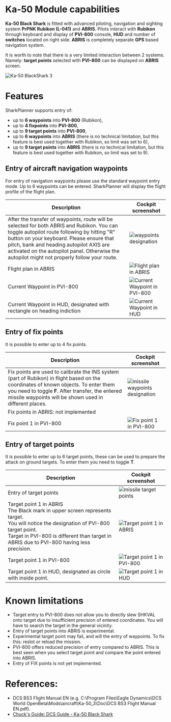 # Ka-50 Module capabilities

**Ka-50 Black Shark** is fitted with advanced piloting, navigation and sighting system **PrPNK Rubikon (L-041)** and **ABRIS**. Pilots interact with **Rubikon** through keyboard and display of **PVI-800** console, **HUD** and number of **switches** located on right side. **ABRIS** is completely separate **GPS** based navigation system. 

It is worth to note that there is a very limited interaction between 2 systems. Namely: **target points** selected with **PVI-800** can be displayed on **ABRIS** screen.

![Ka-50 BlackShark 3](images/ka-50_outside.jpg)

# Features

SharkPlanner supports entry of:

- up to **6 waypoints** into **PVI-800** (Rubikon),
- up to **4 fixpoints** into **PVI-800**,
- up to **9 target points** into **PVI-800**,
- up to **6 waypoints** into **ABRIS** (there is no technical limitation, but this feature is best used together with Rubikon, so limit was set to 6),
- up to **9 target points** into **ABRIS** (there is no technical limitation, but this feature is best used together with Rubikon, so limit was set to 9). 


## Entry of aircraft navigation waypoints

For entry of navigation waypoints please use the standard waypoint entry mode. Up to 6 waypoints can be entered. SharkPlanner will display the flight profile of the flight plan. 


| Description | Cockpit screenshot|
| --- | --- |
| After the transfer of waypoints, route will be selected for both ABRIS and Rubikon. You can toggle autopilot route following by hitting "R" button on your keyboard. Please ensure that pitch, bank and heading autopilot AXIS are activated on the autopilot panel. Otherwise the autopilot might not properly follow your route.  | ![waypoints designation](images/designation_of_aircraft_waypoints.png) |
| Flight plan in ABRIS | ![Flight plan in ABRIS](images/flight_plan_in_ABRIS.png) |
| Current Waypoint in PVI-800 | ![Current Waypoint in PVI-800](images/current_waypoint_PVI-800.png) |
| Current Waypoint in HUD, designated with rectangle on heading indiction | ![Current Waypoint in HUD](images/current_waypoint_HUD.png) |




## Entry of fix points

It is possible to enter up to 4 fix points. 

| Description | Cockpit screenshot|
| --- | --- |
| Fix points are used to calibrate the INS system (part of Rubikon) in flight based on the coordinates of known objects. To enter them you need to toggle **F**. After transfer, the entered missile waypoints will be shown used in different places. | ![missile waypoints designation](images/designation_of_fix_points.png) |
| Fix points in ABRIS: not implemented | <!-- ![ABRIS with fix points](images/entered_fix_points.png) --> |
| Fix point 1 in PVI-800 | ![Fix point 1 in PVI-800](images/fix_point_1_PVI-800.png) |


## Entry of target points

It is possible to enter up to 6 target points, these can be used to prepare the attack on ground targets. To enter them you need to toggle **T**.




| Description | Cockpit screenshot|
| --- | --- |
| Entry of target points | ![missile target points](images/designation_of_target_points.png) |
| Target point 1 in ABRIS <br> The Black mark in upper screen represents target.<br>You will notice the designation of PVI-800 target point.<br>Target in PVI-800 is different than target in ABRIS due to PVI-800 having less precision.| ![Target point 1 in ABRIS](images/entered_target_point_ABRIS.png) |
| Target point 1 in PVI-800 | ![Target point 1 in PVI-800](images/target_point_1_PVI-800.png) |
| Target point 1 in HUD, designated as circle with inside point. | ![Target point 1 in HUD](images/target_point_1_HUD.png) |

# Known limitations

- Target entry to PVI-800 does not allow you to directly slew SHKVAL onto target due to insufficient precision of entered coordinates. You will have to search the target in the general vicinity.
- Entry of target points into ABRIS is experimental.
- Experimental target point may fail, and will the entry of waypoints. To fix this: reslot or reload the mission.
- PVI-800 offers reduced precision of entry compared to ABRIS. This is best seen when you select target point and compare the point entered into ABRIS. 
- Entry of FIX points is not yet implemented.

# References:

- DCS BS3 Flight Manual EN (e.g. C:\Program Files\Eagle Dynamics\DCS World OpenBeta\Mods\aircraft\Ka-50_3\Doc\DCS BS3 Flight Manual EN.pdf).
- [Chuck's Guide: DCS Guide - Ka-50 Black Shark](https://chucksguides.com/aircraft/dcs/ka-50/)